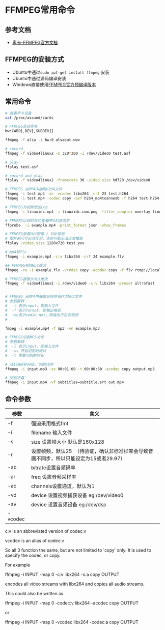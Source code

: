 # FFMPEG常用命令

## 参考文档
* [声卡-FFMPEG官方文档](http://ffmpeg.org/ffmpeg-devices.html#alsa)

## FFMPEG的安装方式

* Ubuntu中通过``` sudo apt-get install ffmpeg ``` 安装
* Ubuntu中通过源码编译安装
* Windows直接使用[FFMPEG官方预编译版本](https://ffmpeg.zeranoe.com/builds/)


## 常用命令

```bash
# 查看声卡设备
cat /proc/asound/cards

# FFMPEG录音命令
hw:CARD[,DEV[,SUBDEV]]

ffmpeg -f alsa -i hw:0 alsaout.wav

# record
ffmpeg -f video4linux2 -s 320*300 -i /dev/video0 test.asf

# play
ffplay test.asf

# record and play
ffplay -f video4linux2 -framerate 30 -video_size hd720 /dev/video0

# FFMPEG 从MP4中抽取H264文件
ffmpeg -i test.mp4 -an -vcodec libx264 -crf 23 test.h264
ffmpeg -i test.mp4 -codec copy -bsf h264_mp4toannexb -f h264 test.h264

# FFMPEG为视频添加Log
ffmpeg -i linuxidc.mp4 -i linuxidc.com.png -filter_complex overlay linuxidc.com.mp4

# FFMPEG以帧的方式查看MP4封装信息
ffprobe  -i example.mp4 -print_format json -show_frames

# FFMPEG查看YUV图像 / YUV视频
# 图片的尺寸必须写对，否则可能无法正常播放
ffplay -video_size 1280x720 test.yuv

# mp4转flv
ffmpeg -i example.mp4 -c:v libx264 -crf 24 example.flv

## FFMPEG视频HLS推流
ffmpeg -re -i example.flv -vcodec copy -acodec copy -f flv rtmp://localhost:1935/hls/stream

# FFMPEG摄像头HLS推流
ffmpeg -f video4linux2 -i /dev/video0 -c:v libx264 -preset ultrafast  -acodec libmp3lame -ar 44100 -ac 1  -f flv rtmp://localhost:1935/hls/stream


# FFMPEG 从MP4中抽取音频并保存为MP3文件
# 参数解释：
#  -i 表示input，即输入文件
#  -f 表示format，即输出格式
#  -vn表示vedio not，即输出不包含视频
#

fmpeg -i example.mp4 -f mp3 -vn example.mp3

# FFMPEG切割MP3文件
# 参数解释：
#  -i 表示input，即输入文件
#  -ss 开始切割时间点
#  -t 需要切割的时长

# 从1分00秒开始，切割50秒
ffmpeg -i input.mp3 -ss 00:01:00 -t 00:00:50 -acodec copy output.mp3

# 压制字幕
ffmpeg -i input.mp4 -vf subtitles=subtitle.srt out.mp4

```

## 命令参数

|参数|含义|
|----|----|
|-f |强迫采用格式fmt
|-i |filename 输入文件
|-s |size 设置帧大小 默认是160x128
|-r |设置帧频，默认25  （待验证，确认非标准桢率会导致音画不同步，所以只能设定为15或者29.97）
|-ab |bitrate设置音频码率
|-ar |freq 设置音频采样率
|-ac |channels设置通道，默认为1
|-vd |device 设置视频捕获设备 eg:/dev/video0
|-av |device 设置音频设备 eg:/dev/dsp
|-vcodec|


c:v is an abbreviated version of codec:v

vcodec is an alias of codec:v

So all 3 function the same, but are not limited to 'copy' only. It is used to specify the codec, or copy.

For example

ffmpeg -i INPUT -map 0 -c:v libx264 -c:a copy OUTPUT

encodes all video streams with libx264 and copies all audio streams.

This could also be written as

ffmpeg -i INPUT -map 0 -codec:v libx264 -acodec copy OUTPUT

or

ffmpeg -i INPUT -map 0 -vcodec libx264 -codec:a copy OUTPUT